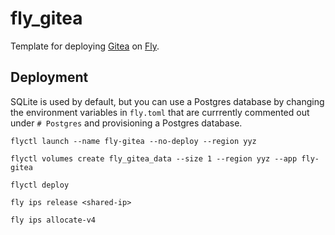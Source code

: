 # fly_gitea

Template for deploying [Gitea](https://gitea.io/en-us/) on [Fly](https://fly.io).

## Deployment

SQLite is used by default, but you can use a Postgres database by changing the environment variables in `fly.toml` that are currrently commented out under `# Postgres` and provisioning a Postgres database.

`flyctl launch --name fly-gitea --no-deploy --region yyz`

`flyctl volumes create fly_gitea_data --size 1 --region yyz --app fly-gitea`

`flyctl deploy`

`fly ips release <shared-ip>`

`fly ips allocate-v4`
